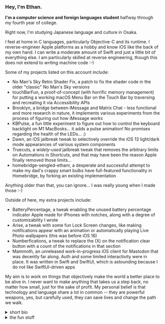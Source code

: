 <!--
**EthanRDoesMC/EthanRDoesMC** is a ✨ _special_ ✨ repository because its `README.md` (this file) appears on your GitHub profile.

Here are some ideas to get you started:

- 🔭 I’m currently working on ...
- 🌱 I’m currently learning ...
- 👯 I’m looking to collaborate on ...
- 🤔 I’m looking for help with ...
- 💬 Ask me about ...
- 📫 How to reach me: ...
- 😄 Pronouns: ...
- ⚡ Fun fact: ...
-->

<!--no I'm not going to delete the above why do you ask-->


### Hey, I'm Ethan.

**I'm a computer science and foreign languages student** halfway through my fourth year of college.

Right now, I'm studying Japanese language and culture in Osaka.

I feel at home in C languages, particularly Objective-C and its runtime. I reverse-engineer Apple platforms as a hobby and know iOS like the back of my own hand. I can write a moderate amount of Swift and just a little bit of everything else.
I am particularly skilled at reverse engineering, though this does not extend to *writing* machine code :-) 

Some of my projects listed on this account include:
- No Man's Sky Retro Shader Fix, a patch to fix the shader code in the older "classic" No Man's Sky versions
- touchBarFun, a proof-of-concept (with horrific memory management) for putting a working macOS Menu Bar on the Touch Bar by traversing and recreating it via Accessibility APIs
- Brooklyn, a bridge between iMessage and Matrix Chat - less functional and more research in nature, it implements various experiments from the process of figuring out how iMessage *works*
- KBPulse, a fun little experiment to figure out how to control the keyboard backlight on M1 MacBooks... it adds a pulse animation! No promises regarding the health of the LEDs... :)
- Dawn, an iOS jailbreak tweak to selectively override the iOS 13 light/dark mode appearances of various system components
- Truecuts, a *widely-used* jailbreak tweak that removes the arbitrary limits on Automations in Shortcuts, and that may have been the reason Apple finally removed those limits...
- homebridge-sengled-ethanr, a desperate and successful attempt to make my dad's crappy smart bulbs have full-featured functionality in Homebridge, by forking an existing implementation

Anything older than that, you can ignore... I was really young when I made those :-)

Outside of here, my extra projects include:
- BatteryPercentage, a tweak enabling the unused battery percentage indicator Apple made for iPhones with notches, along with a degree of customizability I wrote
- Arise, a tweak with some fun Lock Screen changes, like making notifications appear with an animation or automatically playing Live Photo wallpapers (this was before iOS 16)
- Numberfications, a tweak to replace the (X) on the notification clear button with a count of the notifications in that section
- Mammoth, an unreleased work-in-progress iOS client for Mastodon that was decently far along. Auth and some limited interactivity were in place. It was written in Swift and SwiftUI, which is astounding because I do not like SwiftUI-driven apps

My aim is to work on things that objectively make the world a better place to be alive in. I never want to make anything that takes us a step back, no matter how small, just for the sake of profit. My personal belief is that technology and language share a lot in common -- they are powerful weapons, yes, but carefully used, they can save lives and change the path we walk.

<details>
 <summary>short bio</summary>

### Bio
I've always been interested in making things on a computer, and in 2017 I stepped over the threshold into programming. I was self-taught and I made *very little progress* until early 2020. (Click on the **Dawn** repository to see that progress! It was localized into 17 different languages, by the way.)

I have a bit of a raw talent for reverse engineering that I've been turning into a skillset over the years. In early 2021 Beeper commissioned me to **research and build an iMessage client**/Matrix bridge, which I called Brooklyn. It's not what they use today, but it provided a lot of the foundational research. (That's quite the accomplishment for someone who learned what a return type was a year prior!)

In late 2021, a bit overwhelmed with depression and attending a college I couldn't really afford nor wanted to attend, I resorted to hobbyist development to keep myself afloat. **KBPulse and TouchBarFun are the result** -- pure reverse engineering of the MacBook keyboard backlight, and an implementation of *the macOS menu bar* in the *Touch Bar!* Disclaimer: it's not very... ahh... efficient.

I am now attending a state university. It's a lot cheaper and I'm a lot happier with the program and the university. As a result I've had less time for completely original, massive projects -- because I am actually doing my schoolwork now lol -- but I keep myself involved in whatever interests me. **For that, see any repos committed to since August 2022.**
</details>

<details>
 <summary>the fun stuff</summary>
 
### the fun stuff
- the music: alternative, indie/math/post rock, electronic, world
    - 65daysofstatic, ODESZA, Solar Fields
    - afterhours, Tom's Story, maybeshewill
    - keali'i reichel, pure heart, KODŌ
- the rig
    - ryzen 5 2600, rx 580, 2 ssds, 1 hdd, 4 fans
    - windows 11, macos 11
- the phones
    - iphone: 3g, (3x) 4, (3x) 4S, (2x) 5s, 5c, (2x) 6, (2x) SE, 7, and my daily driver 13 pro max
</details>

